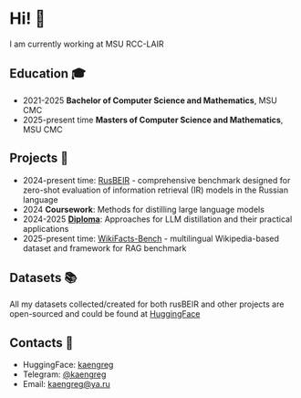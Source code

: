 # Hi! 👋

I am currently working at MSU RCC-LAIR

## Education 🎓
- 2021-2025 **Bachelor of Computer Science and Mathematics**, MSU CMC
- 2025-present time **Masters of Computer Science and Mathematics**, MSU CMC

## Projects 🤖
- 2024-present time: [RusBEIR](https://github.com/kaengreg/rusBeIR) - comprehensive benchmark designed for zero-shot evaluation of information retrieval (IR) models in the Russian language
- 2024 **Coursework**: Methods for distilling large language models
- 2024-2025 [**Diploma**](https://github.com/kaengreg/layer-wise_distillation): Approaches for LLM distillation and their practical applications
- 2025-present time: [WikiFacts-Bench](https://github.com/kaengreg/wikifacts-bench) - multilingual Wikipedia-based dataset and framework for RAG benchmark

## Datasets 📚
All my datasets collected/created for both rusBEIR and other projects are open-sourced and could be found at [HuggingFace](https://huggingface.co/kaengreg)

## Contacts 📱
* HuggingFace: [kaengreg](https://huggingface.co/kaengreg?search_datasets=wikifacts)
* Telegram: [@kaengreg](https://t.me/kaengreg)
* Email: [kaengreg@ya.ru](mailto:kaengreg@ya.ru)
